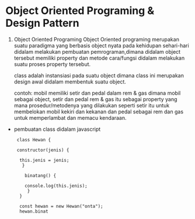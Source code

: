 # Object Oriented Programing & Design Pattern


1. Object Oriented Programing
Object Oriented programing merupakan suatu paradigma yang berbasis object nyata pada kehidupan sehari-hari didalam melakukan pembuatan pemrograman,dimana didalam object tersebut memiliki property dan metode cara/fungsi didalam melakukan suatu proses property tersebut.

    class adalah instansiasi pada suatu object dimana class ini merupakan design awal didalam membentuk suatu object.

    contoh: mobil memiliki setir dan pedal  dalam rem & gas dimana mobil sebagai object, setir dan pedal rem & gas itu sebagai     property yang mana prosedur/metodenya yang dilakukan seperti setir itu untuk membelokan mobil kekiri dan kekanan dan pedal     sebagai rem dan gas untuk memperlambat dan memacu kendaraan.

- pembuatan class didalam javascript

       class Hewan {

       constructor(jenis) {
  
        this.jenis = jenis;
         }
  
          binatang() {
  
          console.log(this.jenis);
           }
        }

        const hewan = new Hewan("onta");
        hewan.binat
